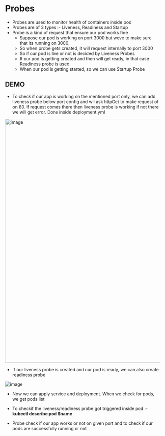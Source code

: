 # Probes

- Probes are used to monitor health of containers inside pod
- Probes are of 3 types :- Liveness, Readiness and Startup
- Probe is a kind of request that ensure our pod works fine
  - Suppose our pod is working on port 3000 but weve to make sure that its running on 3000.
  - So when probe gets created, it will request internally to port 3000
  - So if our pod is live or not is decided by Liveness Probes
  - If our pod is getting created and then will get ready, in that case Readiness probe is used
  - When our pod is getting started, so we can use Startup Probe
 
DEMO
-
- To check if our app is working on the mentioned port only, we can add liveness probe below port config and wil ask httpGet to make request of on 80. If request comes there then liveness probe is working if not there we will get error. Done inside deployment.yml

<img width="1557" height="794" alt="image" src="https://github.com/user-attachments/assets/561528ce-903d-41d4-90ce-1ec4dba58fee" />

- If our liveness probe is created and our pod is ready, we can also create readiness probe

![image](https://github.com/user-attachments/assets/28746adf-cea2-4926-933f-cf73ece9247e)

- Now we can apply service and deployment. When we check for pods, we get pods list
- To checkif the liveness/readiness probe got triggered inside pod :- **kubectl describe pod $name**

- Probe check if our app works or not on given port and to check if our pods are successfully running or not
